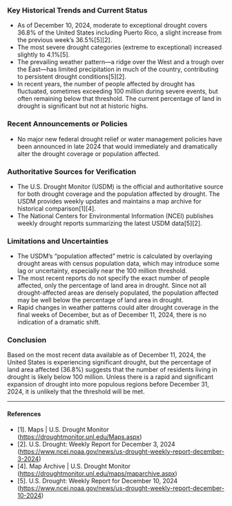 ### Key Historical Trends and Current Status

- As of December 10, 2024, moderate to exceptional drought covers 36.8% of the United States including Puerto Rico, a slight increase from the previous week’s 36.5%[5][2].
- The most severe drought categories (extreme to exceptional) increased slightly to 4.1%[5].
- The prevailing weather pattern—a ridge over the West and a trough over the East—has limited precipitation in much of the country, contributing to persistent drought conditions[5][2].
- In recent years, the number of people affected by drought has fluctuated, sometimes exceeding 100 million during severe events, but often remaining below that threshold. The current percentage of land in drought is significant but not at historic highs.

### Recent Announcements or Policies

- No major new federal drought relief or water management policies have been announced in late 2024 that would immediately and dramatically alter the drought coverage or population affected.

### Authoritative Sources for Verification

- The U.S. Drought Monitor (USDM) is the official and authoritative source for both drought coverage and the population affected by drought. The USDM provides weekly updates and maintains a map archive for historical comparison[1][4].
- The National Centers for Environmental Information (NCEI) publishes weekly drought reports summarizing the latest USDM data[5][2].

### Limitations and Uncertainties

- The USDM’s “population affected” metric is calculated by overlaying drought areas with census population data, which may introduce some lag or uncertainty, especially near the 100 million threshold.
- The most recent reports do not specify the exact number of people affected, only the percentage of land area in drought. Since not all drought-affected areas are densely populated, the population affected may be well below the percentage of land area in drought.
- Rapid changes in weather patterns could alter drought coverage in the final weeks of December, but as of December 11, 2024, there is no indication of a dramatic shift.

### Conclusion

Based on the most recent data available as of December 11, 2024, the United States is experiencing significant drought, but the percentage of land area affected (36.8%) suggests that the number of residents living in drought is likely below 100 million. Unless there is a rapid and significant expansion of drought into more populous regions before December 31, 2024, it is unlikely that the threshold will be met.

---

#### References

- [1]. Maps | U.S. Drought Monitor (https://droughtmonitor.unl.edu/Maps.aspx)
- [2]. U.S. Drought: Weekly Report for December 3, 2024 (https://www.ncei.noaa.gov/news/us-drought-weekly-report-december-3-2024)
- [4]. Map Archive | U.S. Drought Monitor (https://droughtmonitor.unl.edu/maps/maparchive.aspx)
- [5]. U.S. Drought: Weekly Report for December 10, 2024 (https://www.ncei.noaa.gov/news/us-drought-weekly-report-december-10-2024)